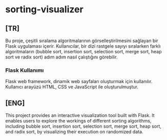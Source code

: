 # sorting-visualizer
## [TR]
Bu proje, çeşitli sıralama algoritmalarının görselleştirilmesini sağlayan bir Flask uygulaması içerir. Kullanıcılar, bir dizi rastgele sayıyı sıralarken farklı algoritmaların (bubble sort, insertion sort, selection sort, merge sort, heap sort ve radix sort) adım adım nasıl çalıştığını görebilir.
### Flask Kullanımı
Flask web framework, dinamik web sayfaları oluşturmak için kullanılır. Kullanıcı arayüzü HTML, CSS ve JavaScript ile oluşturulmuştur.
## [ENG]
This project provides an interactive visualization tool built with Flask. It enables users to explore the workings of different sorting algorithms, including bubble sort, insertion sort, selection sort, merge sort, heap sort, and radix sort, by visualizing their execution on randomized data.
